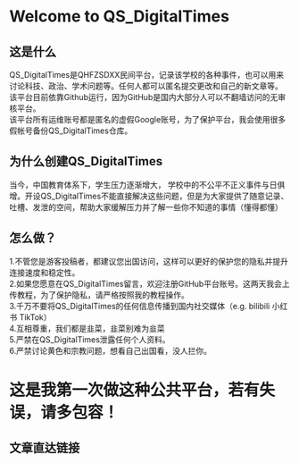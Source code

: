 # Welcome to QS_DigitalTimes  
## 这是什么  
QS_DigitalTimes是QHFZSDXX民间平台，记录该学校的各种事件，也可以用来讨论科技、政治、学术问题等。任何人都可以匿名提交更改和自己的新文章等。  
该平台目前依靠Github运行，因为GitHub是国内大部分人可以不翻墙访问的无审核平台。  
该平台所有运维账号都是匿名的虚假Google账号，为了保护平台，我会使用很多假帐号备份QS_DigitalTimes仓库。  
## 为什么创建QS_DigitalTimes    
当今，中国教育体系下，学生压力逐渐增大， 学校中的不公平不正义事件与日俱增。开设QS_DigitalTimes不能直接解决这些问题，但是为大家提供了随意记录、吐槽、发泄的空间，帮助大家缓解压力并了解一些你不知道的事情（懂得都懂）  
## 怎么做？  
1.不管您是游客投稿者，都建议您出国访问，这样可以更好的保护您的隐私并提升连接速度和稳定性。  
2.如果您愿意在QS_DigitalTimes留言，欢迎注册GitHub平台账号。这两天我会上传教程，为了保护隐私，请严格按照我的教程操作。  
3.千万不要将QS_DigitalTimes的任何信息传播到国内社交媒体（e.g. bilibili 小红书 TikTok）  
4.互相尊重，我们都是韭菜，韭菜别难为韭菜  
5.严禁在QS_DigitalTimes泄露任何个人资料。  
6.严禁讨论黄色和宗教问题，想看自己出国看，没人拦你。  
# 这是我第一次做这种公共平台，若有失误，请多包容！  
## 文章直达链接  
[第一次针对食堂的抗议]: http://dt.qhfzsd.cn/5.9.html  
[5.16食堂供餐问题]: http://dt.qhfzsd.cn/24.5.16.html

   


